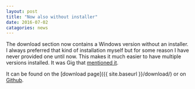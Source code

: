 ```yaml
---
layout: post
title: "Now also without installer"
date: 2016-07-02
catagories: news
---
```

The download section now contains a Windows version without an installer.
I always preferred that kind of installation myself but for some reason I have never provided one until now.
This makes it much easier to have multiple versions installed.
It was Gig that [mentioned it](http://openarena.ws/board/index.php?topic=5252.msg53795#msg53795).

It can be found on the [download page]({{ site.baseurl }}/download/) or on [Github](https://github.com/blockattack/blockattack-game/releases/tag/v2.0.0).

